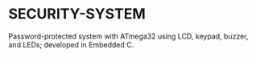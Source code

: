 # SECURITY-SYSTEM
 Password-protected system with ATmega32 using LCD, keypad, buzzer, and LEDs; developed in Embedded C.
